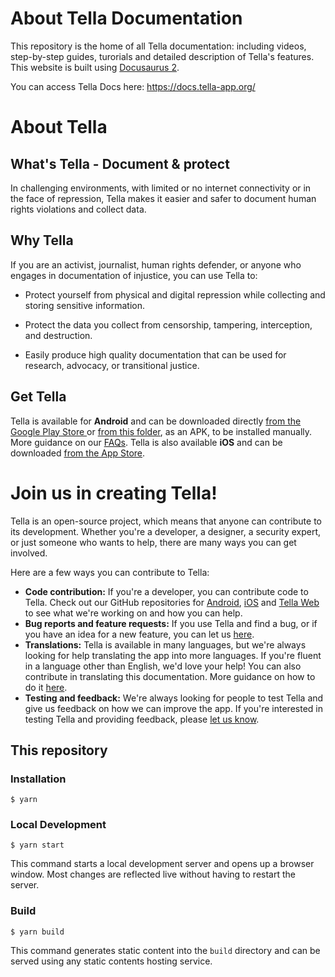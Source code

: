 # About Tella Documentation 

This repository is the home of all Tella documentation: including videos, step-by-step guides, turorials and detailed description of Tella's features. This website is built using [Docusaurus 2](https://docusaurus.io/).

You can access Tella Docs here: https://docs.tella-app.org/

# About Tella

## What's Tella - Document & protect 

In challenging environments, with limited or no internet connectivity or in the face of repression, Tella makes it easier and safer to document human rights violations and collect data.

## Why Tella 

If you are an activist, journalist, human rights defender, or anyone who engages in documentation of injustice, you can use Tella to:

* Protect yourself from physical and digital repression while collecting and storing sensitive information.

* Protect the data you collect from censorship, tampering, interception, and destruction.

* Easily produce high quality documentation that can be used for research, advocacy, or transitional justice.

## Get Tella 

Tella is available for **Android** and can be downloaded directly [from the Google Play Store ](https://play.google.com/store/apps/details?id=org.hzontal.tella&gl=US) or [from this folder](https://web.tresorit.com/l/JgMjK#FV9IoIZdDxwAUPqtupJzsQ), as an APK, to be installed manually. More guidance on our [FAQs](https://docs.tella-app.org/faq#is-tella-available-on-android).
Tella is also available **iOS** and can be downloaded [from the App Store](https://apps.apple.com/us/app/tella-document-protect/id1598152580).

# Join us in creating Tella!

Tella is an open-source project, which means that anyone can contribute to its development. Whether you're a developer, a designer, a security expert, or just someone who wants to help, there are many ways you can get involved.

Here are a few ways you can contribute to Tella:

- **Code contribution:** If you're a developer, you can contribute code to Tella. Check out our GitHub repositories for [Android](https://github.com/Horizontal-org/Tella-Android), [iOS](https://github.com/Horizontal-org/Tella-iOS) and [Tella Web](https://github.com/Horizontal-org/tellaweb) to see what we're working on and how you can help.
- **Bug reports and feature requests:** If you use Tella and find a bug, or if you have an idea for a new feature, you can let us [here](https://docs.tella-app.org/contact-us).
- **Translations:** Tella is available in many languages, but we're always looking for help translating the app into more languages. If you're fluent in a language other than English, we'd love your help! You can also contribute in translating this documentation. More guidance on how to do it [here](https://docs.tella-app.org/translating-tella).
- **Testing and feedback:** We're always looking for people to test Tella and give us feedback on how we can improve the app. If you're interested in testing Tella and providing feedback, please [let us know](https://docs.tella-app.org/contact-us).

## This repository 

### Installation

```
$ yarn
```

### Local Development 

```
$ yarn start
```

This command starts a local development server and opens up a browser window. Most changes are reflected live without having to restart the server.

### Build

```
$ yarn build
```

This command generates static content into the `build` directory and can be served using any static contents hosting service.
